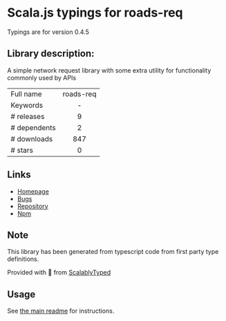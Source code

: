 
# Scala.js typings for roads-req

Typings are for version 0.4.5

## Library description:
A simple network request library with some extra utility for functionality commonly used by APIs

|                    |                 |
| ------------------ | :-------------: |
| Full name          | roads-req |
| Keywords           | - |
| # releases         | 9 |
| # dependents       | 2 |
| # downloads        | 847 |
| # stars            | 0 |

## Links
- [Homepage](https://github.com/Dashron/roads-req#readme)
- [Bugs](https://github.com/Dashron/roads-req/issues)
- [Repository](https://github.com/Dashron/roads-req)
- [Npm](https://www.npmjs.com/package/roads-req)
    


## Note
This library has been generated from typescript code from first party type definitions.

Provided with :purple_heart: from [ScalablyTyped](https://github.com/oyvindberg/ScalablyTyped)

## Usage
See [the main readme](../../readme.md) for instructions.


